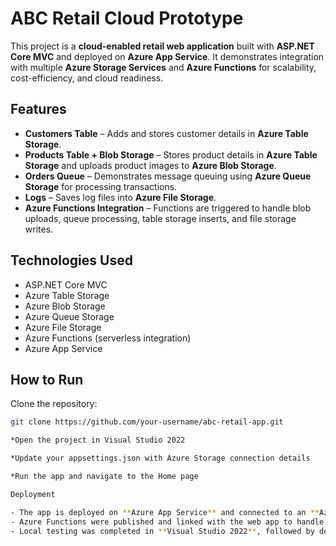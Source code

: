 # ABC Retail Cloud Prototype

This project is a **cloud-enabled retail web application** built with **ASP.NET Core MVC** and deployed on **Azure App Service**. It demonstrates integration with multiple **Azure Storage Services** and **Azure Functions** for scalability, cost-efficiency, and cloud readiness.  


##  Features
- **Customers Table** – Adds and stores customer details in **Azure Table Storage**.  
- **Products Table + Blob Storage** – Stores product details in **Azure Table Storage** and uploads product images to **Azure Blob Storage**.  
- **Orders Queue** – Demonstrates message queuing using **Azure Queue Storage** for processing transactions.  
- **Logs** – Saves log files into **Azure File Storage**.  
- **Azure Functions Integration** – Functions are triggered to handle blob uploads, queue processing, table storage inserts, and file storage writes.  


##  Technologies Used
- ASP.NET Core MVC  
- Azure Table Storage  
- Azure Blob Storage  
- Azure Queue Storage  
- Azure File Storage  
- Azure Functions (serverless integration)  
- Azure App Service  

##  How to Run
 Clone the repository:  
   ```bash
   git clone https://github.com/your-username/abc-retail-app.git
   
*Open the project in Visual Studio 2022

*Update your appsettings.json with Azure Storage connection details

*Run the app and navigate to the Home page

Deployment

- The app is deployed on **Azure App Service** and connected to an **Azure Storage Account**.  
- Azure Functions were published and linked with the web app to handle background tasks such as blob writing and queue message handling.  
- Local testing was completed in **Visual Studio 2022**, followed by deployment using a **publish profile** (.PublishSettings).  

